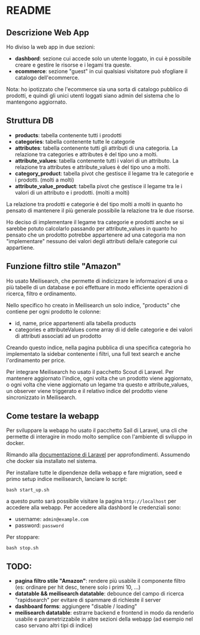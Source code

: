 # README

## Descrizione Web App

Ho diviso la web app in due sezioni:

-   **dashbord**: sezione cui accede solo un utente loggato, in cui è possibile creare e gestire le risorse e i legami tra queste.
-   **ecommerce**: sezione "guest" in cui qualsiasi visitatore può sfogliare il catalogo dell'ecommerce.

Nota: ho ipotizzato che l'ecommerce sia una sorta di catalogo pubblico di prodotti, e quindi gli unici utenti loggati siano admin del sistema che lo mantengono aggiornato.

## Struttura DB

-   **products**: tabella contenente tutti i prodotti
-   **categories**: tabella contenente tutte le categorie
-   **attributes**: tabella contenente tutti gli attributi di una categoria. La relazione tra categories e attributes è del tipo uno a molti.
-   **attribute_values**: tabella contenente tutti i valori di un attributo. La relazione tra attributes e attribute_values è del tipo uno a molti.
-   **category_product**: tabella pivot che gestisce il legame tra le categorie e i prodotti. (molti a molti)
-   **attribute_value_product**: tabella pivot che gestisce il legame tra le i valori di un attributo e i prodotti. (molti a molti)

La relazione tra prodotti e categorie è del tipo molti a molti in quanto ho pensato di mantenere il più generale possibile la relazione tra le due risorse.

Ho deciso di implementare il legame tra categorie e prodotti anche se si sarebbe potuto calcolarlo passando per attribute_values in quanto ho pensato che un prodotto potrebbe appartenere ad una categoria ma non "implementare" nessuno dei valori degli attributi della/e categorie cui appartiene.

## Funzione filtro stile "Amazon"

Ho usato Meilisearch, che permette di indicizzare le informazioni di una o più tabelle di un database e poi effettuare in modo efficiente operazioni di ricerca, filtro e ordinamento.

Nello specifico ho creato in Meilisearch un solo indice, "products" che contiene per ogni prodotto le colonne:

-   id, name, price appartenenti alla tabella products
-   categories e attributeValues come array di id delle categorie e dei valori di attributi associati ad un prodotto

Creando questo indice, nella pagina pubblica di una specifica categoria ho implementato la sidebar contenente i filtri, una full text search e anche l'ordinamento per price.

Per integrare Meilisearch ho usato il pacchetto Scout di Laravel. Per mantenere aggiornato l'indice, ogni volta che un prodotto viene aggiornato, o ogni volta che viene aggiornato un legame tra questo e attribute_values, un observer viene triggerato e il relativo indice del prodotto viene sincronizzato in Meilisearch.

## Come testare la webapp

Per sviluppare la webapp ho usato il pacchetto Sail di Laravel, una cli che permette di interagire in modo molto semplice con l'ambiente di sviluppo in docker.

Rimando alla [documentazione di Laravel](https://laravel.com/docs/11.x/sail) per approfondimenti. Assumendo che docker sia installato nel sistema.

Per installare tutte le dipendenze della webapp e fare migration, seed e primo setup indice meilisearch, lanciare lo script:

`bash start_up.sh`

a questo punto sarà possibile visitare la pagina `http://localhost` per accedere alla webapp.
Per accedere alla dashbord le credenziali sono:

-   username: `admin@example.com`
-   password: `password`

Per stoppare:

`bash stop.sh`

## TODO:

-   **pagina filtro stile "Amazon"**: rendere più usabile il componente filtro (es: ordinare per hit desc, tenere solo i primi 10, ...)
-   **datatable && meilisearch datatable**: debounce del campo di ricerca "rapidsearch" per evitare di spammare di richieste il server
-   **dashboard forms**: aggiungere "disable / loading"
-   **meilisearch datatable**: estrarre backend e frontend in modo da renderlo usabile e parametrizzabile in altre sezioni della webapp (ad esempio nel caso servano altri tipi di indice)
